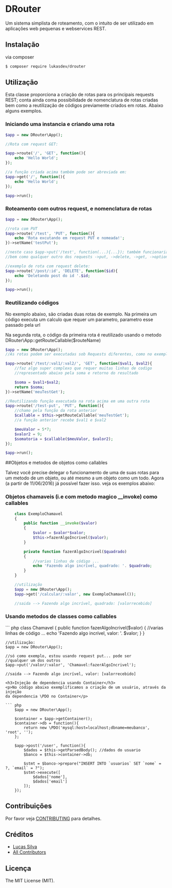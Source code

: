 # DRouter

Um sistema simplista de roteamento, com o intuito de ser utilizado em aplicações
web pequenas e webservices REST.

## Instalação
via composer

``` bash
$ composer require lukasdev/drouter
```

## Utilização

<p>Esta classe proporciona a criação de rotas para os principais requests REST;
conta ainda coma possibilidade de nomenclatura de rotas criadas bem como a 
reutilização de códigos previamente criados em rotas.
Abaixo alguns exemplos.</p>

<h3>Iniciando uma instancia e criando uma rota</h3>

``` php
$app = new DRouter\App();

//Rota com request GET:

$app->route('/', 'GET', function(){
    echo 'Hello World';
});

//a função criada acima também pode ser abreviada em:
$app->get('/', function(){
    echo 'Hello World';
});

$app->run();
```
<h3>Roteamento com outros request, e nomenclatura de rotas</h3>

``` php
$app = new DRouter\App();

//rota com PUT
$app->route('/test', 'PUT', function(){
    echo 'Rota excutando em request PUT e nomeada!';
})->setName('testPut');

//neste caso $app->put('/test', function(...){...}); também funcionaria
//bem como qualquer outro dos requests ->put, ->delete, ->get, ->options ...

//exemplo de rota com request delete:
$app->route('/post/:id', 'DELETE', function($id){
    echo 'Deletando post do id '.$id;
});

$app->run();
```

<h3>Reutilizando códigos</h3>
<p>No exemplo abaixo, são criadas duas rotas de exemplo. Na primeira um código
executa um calculo que requer um parametro, parametro esse passado pela url</p>

<p>Na segunda rota, o código da primeira rota é reutilizado usando o metodo DRouter\App::getRouteCallable($routeName)</p>

``` php
$app = new DRouter\App();
//As rotas podem ser executadas sob Requests diferentes, como no exemplo abaixo:

$app->route('/test/:val1/:val2/', 'GET', function($val1, $val2){
    //faz algo super complexo que requer muitas linhas de codigo
    //representado abaixo pela soma e retorno do resultado

    $soma = $val1+$val2;
    return $soma;
})->setName('meuTestGet');

//Reutilizando função executada na rota acima em uma outra rota
$app->route('/test-put', 'PUT', function(){
    //chamo pela função da rota anterior
    $callable = $this->getRouteCallable('meuTestGet');
    //a função anterior recebe $val1 e $val2

    $meuValor = 5*7;
    $valor2 = 9;
    $somatoria = $callable($meuValor, $valor2);
});

$app->run();
```

##Objetos e metodos de objetos como callables
<p>Talvez você precise delegar o funcionamento de uma de suas rotas para um
metodo de um objeto, ou até mesmo a um objeto como um todo. Agora (a partir de 11/06/2016)
já possível fazer isso. veja os exemplos abaixo:</p>

<h3>Objetos chamaveis (i.e com metodo magico __invoke) como callables</h3>

``` php
    class ExemploChamavel
    {
        public function __invoke($valor)
        {
            $valor = $valor*$valor;
            $this->fazerAlgoIncrivel($valor);
        }

        private function fazerAlgoIncrivel($quadrado)
        {
            //varias linhas de código ...
            echo 'Fazendo algo incrível, quadrado: '. $quadrado;
        }
    }

    //utilização
    $app = new DRouter\App();
    $app->get('/calcular/:valor', new ExemploChamavel());

    //saida --> Fazendo algo incrível, quadrado: [valorrecebido]
```

<h3>Usando metodos de classes como callables</h3>
``` php
    class Chamavel
    {
        public function fazerAlgoIncrivel($valor)
        {
            //varias linhas de código ...
            echo 'Fazendo algo incrível, valor: '. $valor;
        }
    }

    //utilização:
    $app = new DRouter\App();
    
    //só como exemplo, estou usando request put... pode ser 
    //qualquer um dos outros
    $app->put('/valor/:valor', 'Chamavel:fazerAlgoIncrivel');

    //saida --> Fazendo algo incrível, valor: [valorrecebido]
```
<h3>Injeção de dependencia usando Container</h3>
<p>No código abaixo exemplificamos a criação de um usuário, através da injeção
da dependencia \PDO no Container</p>

``` php
    $app = new DRouter\App();

    $container = $app->getContainer();
    $container->db = function(){
        return new \PDO('mysql:host=localhost;dbname=meubanco', 'root', '');
    };

    $app->post('/user', function(){
        $dados = $this->getParsedBody(); //dados do usuario
        $banco = $this->container->db;

        $stmt = $banco->prepare("INSERT INTO `usuarios` SET `nome` = ?, `email` = ?");
        $stmt->execute([
            $dados['nome'],
            $dados['email']
        ]);
    });
```

## Contribuições

Por favor veja [CONTRIBUTING](CONTRIBUTING.md) para detalhes.

## Créditos

- [Lucas Silva](https://github.com/lukasdev)
- [All Contributors](https://github.com/lukasdev/DRouter/contributors)

## Licença

The MIT License (MIT).
